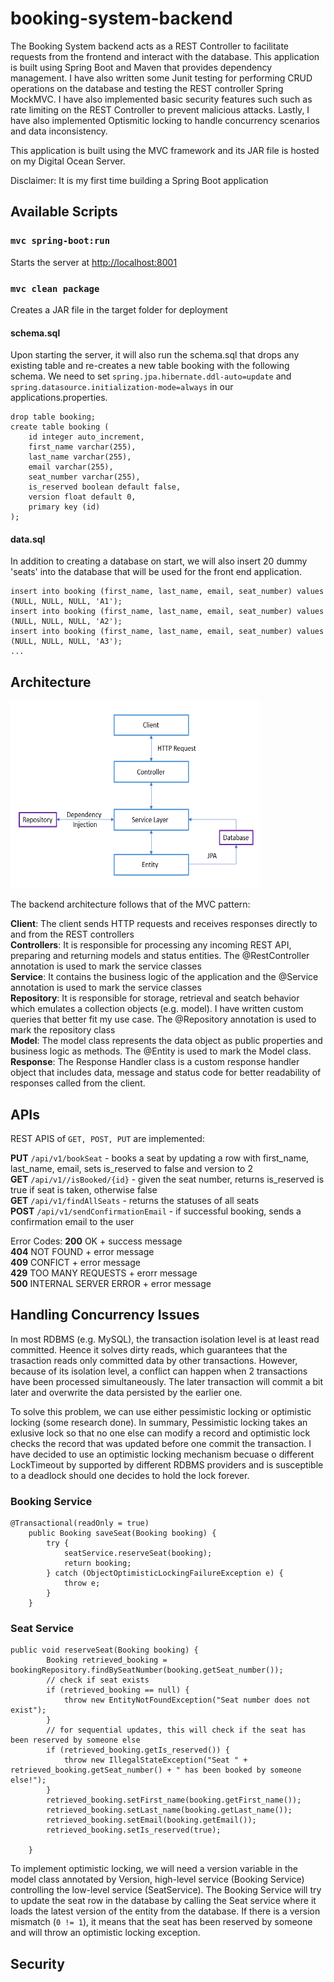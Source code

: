 # booking-system-backend

The Booking System backend acts as a REST Controller to facilitate requests from the frontend and interact with the database. This application is built using Spring Boot and Maven that provides dependency management. I have also written some Junit testing for performing CRUD operations on the database and testing the REST controller Spring MockMVC. I have also implemented basic security features such such as rate limiting on the REST Controller to prevent malicious attacks. Lastly, I have also implemented Optismitic locking to handle concurrency scenarios and data inconsistency. 

This application is built using the MVC framework and its JAR file is hosted on my Digital Ocean Server.

Disclaimer: It is my first time building a Spring Boot application

## Available Scripts

### `mvc spring-boot:run`

Starts the server at [http://localhost:8001](http://localhost:8001) 

### `mvc clean package`

Creates a JAR file in the target folder for deployment

#### schema.sql 

Upon starting the server, it will also run the schema.sql that drops any existing table and re-creates a new table booking with the following schema. We need to set ```spring.jpa.hibernate.ddl-auto=update``` and ```spring.datasource.initialization-mode=always``` in our applications.properties. 

```
drop table booking;
create table booking (
    id integer auto_increment,
    first_name varchar(255),
    last_name varchar(255),
    email varchar(255),
    seat_number varchar(255),
    is_reserved boolean default false,
    version float default 0,
    primary key (id)
);
```
#### data.sql 

In addition to creating a database on start, we will also insert 20 dummy 'seats' into the database that will be used for the front end application. 

```
insert into booking (first_name, last_name, email, seat_number) values (NULL, NULL, NULL, 'A1');
insert into booking (first_name, last_name, email, seat_number) values (NULL, NULL, NULL, 'A2');
insert into booking (first_name, last_name, email, seat_number) values (NULL, NULL, NULL, 'A3');
...
```

##  Architecture 

<img src="./screenshots/architecture backend.PNG" width="400" height="300">

The backend architecture follows that of the MVC pattern:

**Client**: The client sends HTTP requests and receives responses directly to and from the REST controllers   
**Controllers**: It is responsible for processing any incoming REST API, preparing and returning models and status entities. The @RestController annotation is used to mark the service classes  
**Service**: It contains the business logic of the application and the @Service annotation is used to mark the service classes  
**Repository**: It is responsible for storage, retrieval and seatch behavior which emulates a collection objects (e.g. model). I have written custom queries that better fit my use case. The @Repository annotation is used to mark the repository class  
**Model**: The model class represents the data object as public properties and business logic as methods. The @Entity is used to mark the Model class.  
**Response**: The Response Handler class is a custom response handler object that includes data, message and status code for better readability of responses called from the client.  

##  APIs

REST APIS of ```GET, POST, PUT``` are implemented: 

**PUT** ```/api/v1/bookSeat``` - books a seat by updating a row with first_name, last_name, email, sets is_reserved to false and version to 2   
**GET** ```/api/v1//isBooked/{id}``` - given the seat number, returns is_reserved is true if seat is taken, otherwise false  
**GET** ```/api/v1/findAllSeats``` - returns the statuses of all seats     
**POST** ```/api/v1/sendConfirmationEmail``` - if successful booking, sends a confirmation email to the user  

Error Codes: 
**200** OK + success message   
**404** NOT FOUND + error message   
**409** CONFICT + error message   
**429** TOO MANY REQUESTS + erorr message  
**500** INTERNAL SERVER ERROR + error message  

## Handling Concurrency Issues

In most RDBMS (e.g. MySQL), the transaction isolation level is at least read committed. Heence it solves dirty reads, which guarantees that the trasaction reads only committed data by other transactions. However, because of its isolation level, a conflict can happen when 2 transactions have been processed simultaneously. The later transaction will commit a bit later and overwrite the data persisted by the earlier one. 

To solve this problem, we can use either pessimistic locking or optimistic locking (some research done). In summary, Pessimistic locking takes an exlusive lock so that no one else can modify a record and optimistic lock checks the record that was updated before one commit the transaction. I have decided to use an optimistic locking mechanism becuase o different LockTimeout by supported by different RDBMS providers and is susceptible to a deadlock should one decides to hold the lock forever. 

### Booking Service
```
@Transactional(readOnly = true)
    public Booking saveSeat(Booking booking) {
        try {
            seatService.reserveSeat(booking);
            return booking;
        } catch (ObjectOptimisticLockingFailureException e) {
            throw e;
        }
    }
```

### Seat Service

```
public void reserveSeat(Booking booking) {
        Booking retrieved_booking = bookingRepository.findBySeatNumber(booking.getSeat_number());
        // check if seat exists
        if (retrieved_booking == null) {
            throw new EntityNotFoundException("Seat number does not exist");
        }
        // for sequential updates, this will check if the seat has been reserved by someone else
        if (retrieved_booking.getIs_reserved()) {
            throw new IllegalStateException("Seat " + retrieved_booking.getSeat_number() + " has been booked by someone else!");
        }
        retrieved_booking.setFirst_name(booking.getFirst_name());
        retrieved_booking.setLast_name(booking.getLast_name());
        retrieved_booking.setEmail(booking.getEmail());
        retrieved_booking.setIs_reserved(true);

    }
```

To implement optimistic locking, we will need a version variable in the model class annotated by Version, high-level service (Booking Service) controlling the low-level service (SeatService). The Booking Service will try to update the seat row in the database by calling the Seat service where it loads the latest version of the entity from the database. If there is a version mismatch (```0 != 1```), it means that the seat has been reserved by someone and will throw an optimistic locking exception. 

## Security





